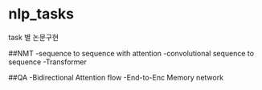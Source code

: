 ﻿# nlp_tasks

task 별 논문구현

##NMT 
-sequence to sequence with attention
-convolutional sequence to sequence
-Transformer 


##QA
-Bidirectional Attention flow
-End-to-Enc Memory network
